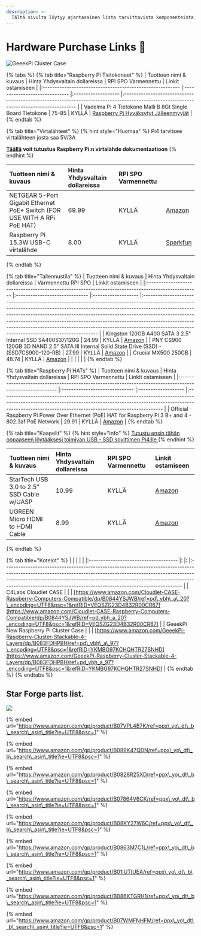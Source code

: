 ```yaml
---
description: >-
  Tältä sivulta löytyy ajantasainen lista tarvittavista komponenteista, joilla voit rakentaa oman Raspberry Pi stake poolin (lisäksi tarvitset toimivan pöytäkoneen tai läppärin).
---
```


# Hardware Purchase Links 🏪

![GeeekPi Cluster Case](../.gitbook/assets/photo_2021-03-09-13.42.42.jpeg)

{% tabs %}
{% tab title="Raspberry Pi Tietokoneet" %}
| Tuotteen nimi & kuvaus                                    | Hinta Yhdysvaltain dollareissa | RPI SPO Varmennettu | Linkit ostamiseen                                                                                                                        |
|:--------------------------------------------------------- |:------------------------------ |:------------------- |:---------------------------------------------------------------------------------------------------------------------------------------- |
| Vadelma Pi 4 Tietokone Malli B 8Gt Single Board Tietokone | 75-85                          | KYLLÄ               | [Raspberry Pi Hyväksytyt Jälleenmyyjät](https://www.raspberrypi.org/products/raspberry-pi-4-model-b/?variant=raspberry-pi-4-model-b-8gb) |
{% endtab %}

{% tab title="Virtalähteet" %}
{% hint style="Huomaa" %}
Pi4 tarvitsee virtalähteen josta saa 5V/3A

[**Täällä**](https://www.raspberrypi.org/documentation/hardware/raspberrypi/power/README.md) **voit tutustua Raspberry Pi:n virtalähde dokumentaatioon**
{% endhint %}

| Tuotteen nimi & kuvaus                                                       | Hinta Yhdysvaltain dollareissa | RPI SPO Varmennettu |                                                                                                         |
|:---------------------------------------------------------------------------- |:------------------------------ |:------------------- |:------------------------------------------------------------------------------------------------------- |
| NETGEAR 5-Port Gigabit Ethernet PoE+ Switch \(FOR USE WITH A RPi PoE HAT\) | 69.99                          | KYLLÄ               | [Amazon](https://www.amazon.com/gp/product/B07WTXHSXC/ref=ppx_yo_dt_b_asin_title_o02_s00?ie=UTF8&psc=1) |
| Raspberry Pi 15.3W USB-C virtalähde                                          | 8.00                           | KYLLÄ               | [Sparkfun](https://www.sparkfun.com/products/15448?src=raspberrypi)                                     |
{% endtab %}

{% tab title="Tallennustila" %}
| Tuotteen nimi & kuvaus                                                                              | Hinta Yhdysvaltain dollareissa | Varmennettu RPI SPO | Linkit ostamiseen                                                                                                                                                                                                                                                                                                                                                                                                                                                 |
|:--------------------------------------------------------------------------------------------------- |:------------------------------ |:------------------- |:----------------------------------------------------------------------------------------------------------------------------------------------------------------------------------------------------------------------------------------------------------------------------------------------------------------------------------------------------------------------------------------------------------------------------------------------------------------- |
| Kingston 120GB A400 SATA 3 2.5" Internal SSD SA400S37/120G                                          | 24.99                          | KYLLÄ               | [Amazon](https://www.amazon.com/Kingston-120GB-Solid-SA400S37-120G/dp/B01N6JQS8C/ref=sxts_sxwds-bia-wc-rsf-ajax2_0?crid=2IZ705SDHVNO2&cv_ct_cx=kingston+a400&dchild=1&keywords=kingston+a400&pd_rd_i=B01N6JQS8C&pd_rd_r=cff9c24d-82ba-4471-892a-a23276b8b1db&pd_rd_w=wzQ6v&pd_rd_wg=6jlaB&pf_rd_p=5c711241-c674-4eef-b21c-fe6add670f33&pf_rd_r=MMBZR2DHZVKB3J1QE3HY&psc=1&qid=1615235655&sprefix=kingsto%2Caps%2C254&sr=1-2-e30f047d-8e3c-4340-8179-6a77ce88d756) |
| PNY CS900 120GB 3D NAND 2.5" SATA III Internal Solid State Drive \(SSD\) - \(SSD7CS900-120-RB\) | 27.99                          | KYLLÄ               | [Amazon](https://www.amazon.com/gp/product/B0722XPTL6/ref=ppx_yo_dt_b_asin_title_o06_s00?ie=UTF8&th=1)                                                                                                                                                                                                                                                                                                                                                            |
| Crucial MX500 250GB                                                                                 | 48.74                          | KYLLÄ               | [Amazon](https://www.amazon.com/Crucial-MX500-250GB-NAND-Internal/dp/B0764WCXCV/ref=pd_ybh_a_109?_encoding=UTF8&psc=1&refRID=DFCXCZ7KPJPWES884N8A)                                                                                                                                                                                                                                                                                                                |
|                                                                                                     |                                |                     |                                                                                                                                                                                                                                                                                                                                                                                                                                                                   |
{% endtab %}

{% tab title="Raspberry Pi HATs" %}
| Tuotteen nimi & kuvaus                                                                                    | Hinta Yhdysvaltain dollareissa | RPI SPO Varmennettu | Linkit ostamiseen                                                                                                                                                                                                               |
|:--------------------------------------------------------------------------------------------------------- |:------------------------------ |:------------------- |:------------------------------------------------------------------------------------------------------------------------------------------------------------------------------------------------------------------------------- |
| Official Raspberry Pi Power Over Ethernet \(PoE\) HAT for Raspberry Pi 3 B+ and 4 - 802.3af PoE Network | 29.91                          | KYLLÄ               | [Amazon](https://www.amazon.com/poe-hat/dp/B07GR9XQJH/ref=sr_1_2?dchild=1&keywords=Official+Raspberry+Pi+Power+Over+Ethernet+%28PoE%29+HAT+for+Raspberry+Pi+3+B%2B+and+802.3af+PoE+Network&qid=1615236400&s=electronics&sr=1-2) |
{% endtab %}

{% tab title="Kaapelit" %}
{% hint style="info" %}
[Tutustu ensin tähän oppaaseen löytääksesi toimivan USB - SSD sovittimen Pi4:lle ](https://jamesachambers.com/raspberry-pi-4-usb-boot-config-guide-for-ssd-flash-drives/?amp=1)
{% endhint %}

| Tuotteen nimi & kuvaus                    | Hinta Yhdysvaltain dollareissa | RPI SPO Varmennettu | Linkit ostamiseen                                                                                                                                             |
|:----------------------------------------- |:------------------------------ |:------------------- |:------------------------------------------------------------------------------------------------------------------------------------------------------------- |
| StarTech USB 3.0 to 2.5" SSD Cable w/UASP | 10.99                          | KYLLÄ               | [Amazon](https://www.amazon.com/StarTech-com-SATA-USB-Cable-USB3S2SAT3CB/dp/B00HJZJI84/ref=sr_1_15?dchild=1&keywords=startech+usb+3.0&qid=1617056177&sr=8-15) |
| UGREEN Micro HDMI to HDMI Cable           | 8.99                           | KYLLÄ               | [Amazon](https://www.amazon.com/gp/product/B06WWQ7KLV/ref=ppx_yo_dt_b_asin_title_o05_s00?ie=UTF8&psc=1)                                                       |
{% endtab %}

{% tab title="Kotelot" %}
|                                       |  |  |                                                                                                                                                                                                                                                                                                                      |
|:------------------------------------- |: |: |:-------------------------------------------------------------------------------------------------------------------------------------------------------------------------------------------------------------------------------------------------------------------------------------------------------------------- |
| C4Labs Cloudlet CASE                  |  |  | [https://www.amazon.com/Cloudlet-CASE-Raspberry-Computers-Compatible/dp/B0844YSJWB/ref=pd\_ybh\_a\_20?\_encoding=UTF8&psc=1&refRID=VEQSZG23D4B32R00CR67](https://www.amazon.com/Cloudlet-CASE-Raspberry-Computers-Compatible/dp/B0844YSJWB/ref=pd_ybh_a_20?_encoding=UTF8&psc=1&refRID=VEQSZG23D4B32R00CR67) |
| GeeekPi New Raspberry Pi Cluster Case |  |  | [https://www.amazon.com/GeeekPi-Raspberry-Cluster-Stackable-4-Layers/dp/B083FDHPBH/ref=pd\_ybh\_a\_97?\_encoding=UTF8&psc=1&refRID=YKMBG97KCHQHTR27SNHD](https://www.amazon.com/GeeekPi-Raspberry-Cluster-Stackable-4-Layers/dp/B083FDHPBH/ref=pd_ybh_a_97?_encoding=UTF8&psc=1&refRID=YKMBG97KCHQHTR27SNHD) |
{% endtab %}
{% endtabs %}

## Star Forge parts list.

![](../.gitbook/assets/photo_2021-03-09-13.40.29.jpeg)

{% embed url="https://www.amazon.com/gp/product/B07VPL4B7K/ref=ppx\_yo\_dt\_b\_search\_asin\_title?ie=UTF8&psc=1" %}

{% embed url="https://www.amazon.com/gp/product/B089K47QDN/ref=ppx\_yo\_dt\_b\_search\_asin\_title?ie=UTF8&psc=1" %}

{% embed url="https://www.amazon.com/gp/product/B0828R25XD/ref=ppx\_yo\_dt\_b\_search\_asin\_title?ie=UTF8&psc=1" %}

{% embed url="https://www.amazon.com/gp/product/B07864V6CK/ref=ppx\_yo\_dt\_b\_search\_asin\_title?ie=UTF8&psc=1" %}

{% embed url="https://www.amazon.com/gp/product/B08KY27W6C/ref=ppx\_yo\_dt\_b\_search\_asin\_title?ie=UTF8&psc=1" %}

{% embed url="https://www.amazon.com/gp/product/B0863M7C1L/ref=ppx\_yo\_dt\_b\_search\_asin\_title?ie=UTF8&psc=1" %}

{% embed url="https://www.amazon.com/gp/product/B01IUTIUEA/ref=ppx\_yo\_dt\_b\_search\_asin\_title?ie=UTF8&psc=1" %}

{% embed url="https://www.amazon.com/gp/product/B086KTGRH1/ref=ppx\_yo\_dt\_b\_search\_asin\_title?ie=UTF8&psc=1" %}

{% embed url="https://www.amazon.com/gp/product/B07WMFNHFM/ref=ppx\_yo\_dt\_b\_search\_asin\_title?ie=UTF8&psc=1" %}



